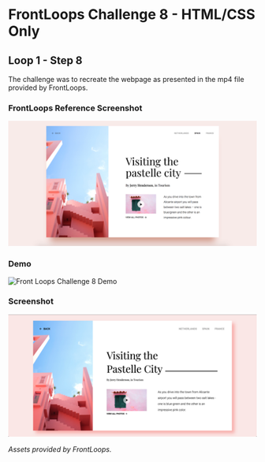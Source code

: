 # FrontLoops Challenge 8 - HTML/CSS Only
## Loop 1 - Step 8

The challenge was to recreate the webpage as presented in the mp4 file provided by FrontLoops.

### FrontLoops Reference Screenshot

![Front Loops Challenge 8 Reference Screenshot](design/frontloops-reference-screenshot.png)

### Demo

![Front Loops Challenge 8 Demo](https://media.giphy.com/media/Ib5Phm5alfzqz5Ivrw/giphy.gif)

### Screenshot

![Front Loops Challenge 8 Output Screenshot](final-product-screenshot.png)

*Assets provided by FrontLoops.*
